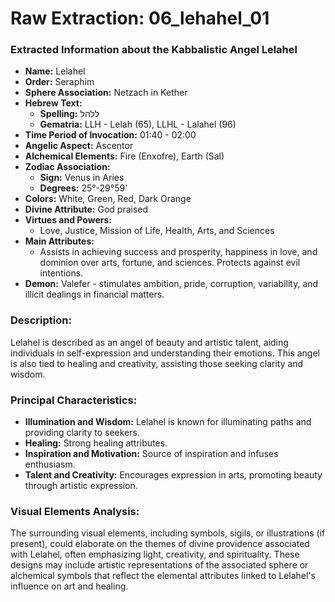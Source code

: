 # Raw Extraction: 06_lehahel_01

### Extracted Information about the Kabbalistic Angel Lelahel

- **Name:** Lelahel
- **Order:** Seraphim
- **Sphere Association:** Netzach in Kether
- **Hebrew Text:** 
  - **Spelling:** ללהל
  - **Gematria:** LLH - Lelah (65), LLHL - Lalahel (96)
- **Time Period of Invocation:** 01:40 - 02:00
- **Angelic Aspect:** Ascentor
- **Alchemical Elements:** Fire (Enxofre), Earth (Sal)
- **Zodiac Association:** 
  - **Sign:** Venus in Aries
  - **Degrees:** 25°-29°59'
- **Colors:** White, Green, Red, Dark Orange
- **Divine Attribute:** God praised
- **Virtues and Powers:** 
  - Love, Justice, Mission of Life, Health, Arts, and Sciences
- **Main Attributes:**
  - Assists in achieving success and prosperity, happiness in love, and dominion over arts, fortune, and sciences. Protects against evil intentions.
- **Demon:** Valefer - stimulates ambition, pride, corruption, variability, and illicit dealings in financial matters.

### Description:
Lelahel is described as an angel of beauty and artistic talent, aiding individuals in self-expression and understanding their emotions. This angel is also tied to healing and creativity, assisting those seeking clarity and wisdom.

### Principal Characteristics:
- **Illumination and Wisdom:** Lelahel is known for illuminating paths and providing clarity to seekers.
- **Healing:** Strong healing attributes.
- **Inspiration and Motivation:** Source of inspiration and infuses enthusiasm.
- **Talent and Creativity:** Encourages expression in arts, promoting beauty through artistic expression.

### Visual Elements Analysis:
The surrounding visual elements, including symbols, sigils, or illustrations (if present), could elaborate on the themes of divine providence associated with Lelahel, often emphasizing light, creativity, and spirituality. These designs may include artistic representations of the associated sphere or alchemical symbols that reflect the elemental attributes linked to Lelahel's influence on art and healing.